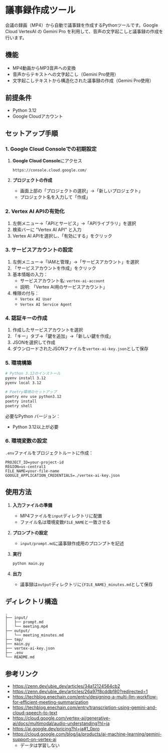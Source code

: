 # 議事録作成ツール

会議の録画（MP4）から自動で議事録を作成するPythonツールです。Google Cloud VertexAI の Gemini Pro を利用して、音声の文字起こしと議事録の作成を行います。

## 機能

- MP4動画からMP3音声への変換
- 音声からテキストへの文字起こし（Gemini Pro使用）
- 文字起こしテキストから構造化された議事録の作成（Gemini Pro使用）

## 前提条件

- Python 3.12
- Google Cloudアカウント

## セットアップ手順

### 1. Google Cloud Consoleでの初期設定

1. **Google Cloud Console**にアクセス

   ```text
   https://console.cloud.google.com/
   ```

2. **プロジェクトの作成**
   - 画面上部の「プロジェクトの選択」→「新しいプロジェクト」
   - プロジェクト名を入力して「作成」

### 2. Vertex AI APIの有効化

1. 左側メニュー→「APIとサービス」→「APIライブラリ」を選択
2. 検索バーに "Vertex AI API" と入力
3. Vertex AI APIを選択し、「有効にする」をクリック

### 3. サービスアカウントの設定

1. 左側メニュー→「IAMと管理」→「サービスアカウント」を選択
2. 「サービスアカウントを作成」をクリック
3. 基本情報の入力：
   - サービスアカウント名: `vertex-ai-account`
   - 説明: 「Vertex AI用のサービスアカウント」
4. 権限の付与：
   - `Vertex AI User`
   - `Vertex AI Service Agent`

### 4. 認証キーの作成

1. 作成したサービスアカウントを選択
2. 「キー」タブ→「鍵を追加」→「新しい鍵を作成」
3. JSONを選択して作成
4. ダウンロードされたJSONファイルを`vertex-ai-key.json`として保存

### 5. 環境構築

```bash
# Python 3.12のインストール
pyenv install 3.12
pyenv local 3.12

# Poetry環境のセットアップ
poetry env use python3.12
poetry install
poetry shell
```


必要なPython バージョン：
- Python 3.12以上が必要

### 6. 環境変数の設定

`.env`ファイルをプロジェクトルートに作成：

```env
PROJECT_ID=your-project-id
REGION=us-central1
FILE_NAME=your-file-name
GOOGLE_APPLICATION_CREDENTIALS=./vertex-ai-key.json
```

## 使用方法

1. **入力ファイルの準備**
   - MP4ファイルを`input`ディレクトリに配置
   - ファイル名は環境変数`FILE_NAME`と一致させる

2. **プロンプトの設定**
   - `input/prompt.md`に議事録作成用のプロンプトを記述

3. **実行**
   ```bash
   python main.py
   ```

4. **出力**
   - 議事録は`output`ディレクトリに`{FILE_NAME}_minutes.md`として保存

## ディレクトリ構造

```
.
├── input/
│   ├── prompt.md
│   └── meeting.mp4
├── output/
│   └── meeting_minutes.md
├── tmp/
├── main.py
├── vertex-ai-key.json
├── .env
└── README.md
```

## 参考リンク

- https://zenn.dev/ubie_dev/articles/34a12124564cb2
- https://zenn.dev/ubie_dev/articles/26a97f8cddbf80?redirected=1
- https://techblog.enechain.com/entry/designing-a-multi-llm-workflow-for-efficient-meeting-summarization
- https://techblog.enechain.com/entry/transcription-using-gemini-and-cloud-speech-to-text
- https://cloud.google.com/vertex-ai/generative-ai/docs/multimodal/audio-understanding?hl=ja
- https://ai.google.dev/pricing?hl=ja#1_0pro
- https://cloud.google.com/blog/ja/products/ai-machine-learning/gemini-support-on-vertex-ai
  - データは学習しない
